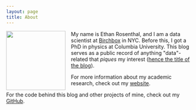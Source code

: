 ```yaml
---
layout: page
title: About
---
```

<img style="float:left;padding-right:15px" src="/assets/img/profile_sketch_thresh.jpg" width="160" />

My name is Ethan Rosenthal, and I am a data scientist at [Birchbox](http://www.birchbox.com) in NYC. Before this, I got a PhD in physics at Columbia University. This blog serves as a public record of anything "data"-related that *piques* my interest ([hence the title of the blog](http://youtu.be/xECUrlnXCqk)).



For more information about my academic research, check out my [website](http://ethanrosenthal.com).

For the code behind this blog and other projects of mine, check out my [GitHub](https://github.com/EthanRosenthal).

<!-- <p class="message">
    This blog was created using the <a href="https://github.com/poole/poole" target="_blank">Poole</a> template for the <a href="http://jekyllrb.com/" target="_blank">Jekyll</a> static site generator.
</p> -->
